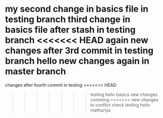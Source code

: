 my second change in basics file in testing branch
third change in basics file after stash in testing branch
<<<<<<< HEAD
again new changes after 3rd commit in testing branch
hello new changes again in master branch
=======
changes after fourth commit in testing
<<<<<<< HEAD
>>>>>>> testing
hello basics new changes comming
=======
new changes to conflict check
>>>>>>> testing
hello mathuriya
